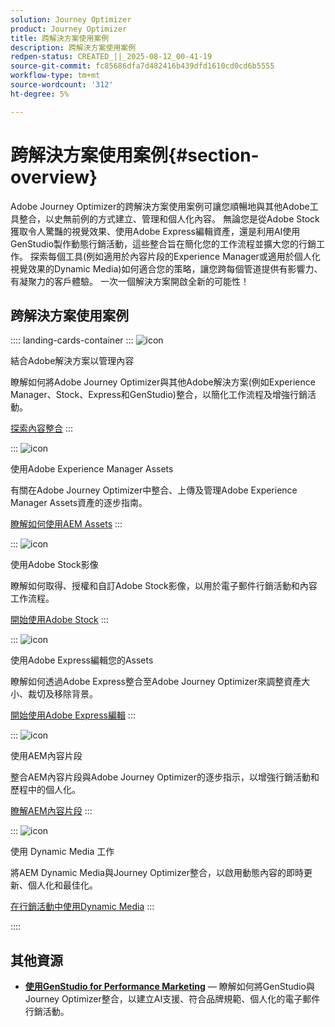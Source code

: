 ```yaml
---
solution: Journey Optimizer
product: Journey Optimizer
title: 跨解決方案使用案例
description: 跨解決方案使用案例
redpen-status: CREATED_||_2025-08-12_00-41-19
source-git-commit: fc85686dfa7d482416b439dfd1610cd0cd6b5555
workflow-type: tm+mt
source-wordcount: '312'
ht-degree: 5%

---
```



# 跨解決方案使用案例{#section-overview}

Adobe Journey Optimizer的跨解決方案使用案例可讓您順暢地與其他Adobe工具整合，以史無前例的方式建立、管理和個人化內容。 無論您是從Adobe Stock獲取令人驚豔的視覺效果、使用Adobe Express編輯資產，還是利用AI使用GenStudio製作動態行銷活動，這些整合旨在簡化您的工作流程並擴大您的行銷工作。 探索每個工具(例如適用於內容片段的Experience Manager或適用於個人化視覺效果的Dynamic Media)如何適合您的策略，讓您跨每個管道提供有影響力、有凝聚力的客戶體驗。 一次一個解決方案開啟全新的可能性！

## 跨解決方案使用案例

:::: landing-cards-container
:::
![icon](https://cdn.experienceleague.adobe.com/icons/puzzle-piece.svg?lang=zh-Hant)

結合Adobe解決方案以管理內容

瞭解如何將Adobe Journey Optimizer與其他Adobe解決方案(例如Experience Manager、Stock、Express和GenStudio)整合，以簡化工作流程及增強行銷活動。

[探索內容整合](../using/integrations/content-integrations.md)
:::

:::
![icon](https://cdn.experienceleague.adobe.com/icons/screwdriver-wrench.svg?lang=zh-Hant)

使用Adobe Experience Manager Assets

有關在Adobe Journey Optimizer中整合、上傳及管理Adobe Experience Manager Assets資產的逐步指南。

[瞭解如何使用AEM Assets](../using/integrations/assets.md)
:::

:::
![icon](https://cdn.experienceleague.adobe.com/icons/images.svg?lang=zh-Hant)

使用Adobe Stock影像

瞭解如何取得、授權和自訂Adobe Stock影像，以用於電子郵件行銷活動和內容工作流程。

[開始使用Adobe Stock](../using/integrations/stock.md)
:::

:::
![icon](https://cdn.experienceleague.adobe.com/icons/pencil-ruler.svg?lang=zh-Hant)

使用Adobe Express編輯您的Assets

瞭解如何透過Adobe Express整合至Adobe Journey Optimizer來調整資產大小、裁切及移除背景。

[開始使用Adobe Express編輯](../using/integrations/express.md)
:::

:::
![icon](https://cdn.experienceleague.adobe.com/icons/code-branch.svg?lang=zh-Hant)

使用AEM內容片段

整合AEM內容片段與Adobe Journey Optimizer的逐步指示，以增強行銷活動和歷程中的個人化。

[瞭解AEM內容片段](../using/integrations/aem-fragments.md)
:::

:::
![icon](https://cdn.experienceleague.adobe.com/icons/bullseye.svg?lang=zh-Hant)

使用 Dynamic Media 工作

將AEM Dynamic Media與Journey Optimizer整合，以啟用動態內容的即時更新、個人化和最佳化。

[在行銷活動中使用Dynamic Media](../using/integrations/aem-dynamic.md)
:::

::::


## 其他資源

- **[使用GenStudio for Performance Marketing](../using/integrations/genstudio.md)** — 瞭解如何將GenStudio與Journey Optimizer整合，以建立AI支援、符合品牌規範、個人化的電子郵件行銷活動。
